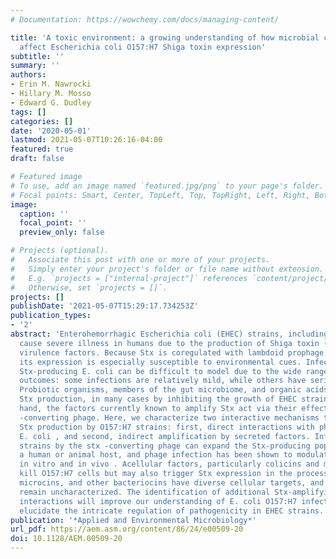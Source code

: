 ```yaml
---
# Documentation: https://wowchemy.com/docs/managing-content/

title: 'A toxic environment: a growing understanding of how microbial communities
  affect Escherichia coli O157:H7 Shiga toxin expression'
subtitle: ''
summary: ''
authors:
- Erin M. Nawrocki
- Hillary M. Mosso
- Edward G. Dudley
tags: []
categories: []
date: '2020-05-01'
lastmod: 2021-05-07T10:26:16-04:00
featured: true
draft: false

# Featured image
# To use, add an image named `featured.jpg/png` to your page's folder.
# Focal points: Smart, Center, TopLeft, Top, TopRight, Left, Right, BottomLeft, Bottom, BottomRight.
image:
  caption: ''
  focal_point: ''
  preview_only: false

# Projects (optional).
#   Associate this post with one or more of your projects.
#   Simply enter your project's folder or file name without extension.
#   E.g. `projects = ["internal-project"]` references `content/project/deep-learning/index.md`.
#   Otherwise, set `projects = []`.
projects: []
publishDate: '2021-05-07T15:29:17.734253Z'
publication_types:
- '2'
abstract: 'Enterohemorrhagic Escherichia coli (EHEC) strains, including E. coli O157:H7,
  cause severe illness in humans due to the production of Shiga toxin (Stx) and other
  virulence factors. Because Stx is coregulated with lambdoid prophage induction,
  its expression is especially susceptible to environmental cues. Infections with
  Stx-producing E. coli can be difficult to model due to the wide range of disease
  outcomes: some infections are relatively mild, while others have serious complications.
  Probiotic organisms, members of the gut microbiome, and organic acids can depress
  Stx production, in many cases by inhibiting the growth of EHEC strains. On the other
  hand, the factors currently known to amplify Stx act via their effect on the stx
  -converting phage. Here, we characterize two interactive mechanisms that increase
  Stx production by O157:H7 strains: first, direct interactions with phage-susceptible
  E. coli , and second, indirect amplification by secreted factors. Infection of susceptible
  strains by the stx -converting phage can expand the Stx-producing population in
  a human or animal host, and phage infection has been shown to modulate virulence
  in vitro and in vivo . Acellular factors, particularly colicins and microcins, can
  kill O157:H7 cells but may also trigger Stx expression in the process. Colicins,
  microcins, and other bacteriocins have diverse cellular targets, and many such molecules
  remain uncharacterized. The identification of additional Stx-amplifying microbial
  interactions will improve our understanding of E. coli O157:H7 infections and help
  elucidate the intricate regulation of pathogenicity in EHEC strains.'
publication: '*Applied and Environmental Microbiology*'
url_pdf: https://aem.asm.org/content/86/24/e00509-20
doi: 10.1128/AEM.00509-20
---
```

